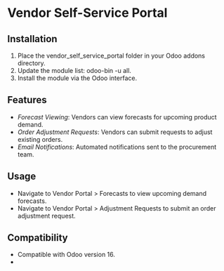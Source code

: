 # Vendor Self-Service Portal

## Installation

1. Place the vendor_self_service_portal folder in your Odoo addons directory.
2. Update the module list: odoo-bin -u all.
3. Install the module via the Odoo interface.

## Features

- *Forecast Viewing*: Vendors can view forecasts for upcoming product demand.
- *Order Adjustment Requests*: Vendors can submit requests to adjust existing orders.
- *Email Notifications*: Automated notifications sent to the procurement team.

## Usage

- Navigate to Vendor Portal > Forecasts to view upcoming demand forecasts.
- Navigate to Vendor Portal > Adjustment Requests to submit an order adjustment request.

## Compatibility

- Compatible with Odoo version 16.
-